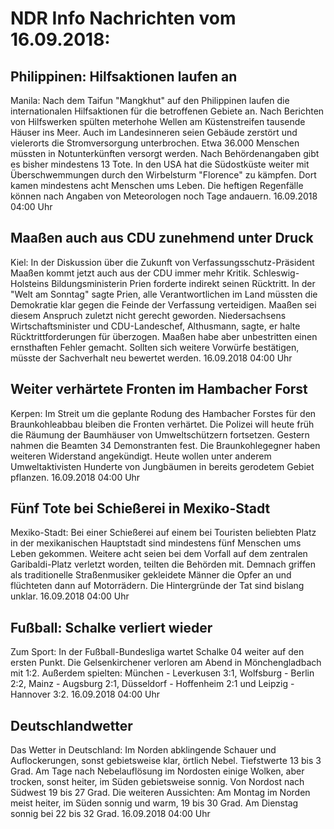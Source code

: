 # NDR Info Nachrichten vom 16.09.2018:


## Philippinen: Hilfsaktionen laufen an
Manila: 	Nach dem Taifun "Mangkhut" auf den Philippinen laufen die internationalen Hilfsaktionen für die betroffenen Gebiete an. Nach Berichten von Hilfswerken spülten meterhohe Wellen am Küstenstreifen tausende Häuser ins Meer. Auch im Landesinneren seien Gebäude zerstört und vielerorts die Stromversorgung unterbrochen. Etwa 36.000 Menschen müssten in Notunterkünften versorgt werden. Nach Behördenangaben gibt es bisher mindestens 13 Tote. In den USA hat die Südostküste weiter mit Überschwemmungen durch den Wirbelsturm "Florence" zu kämpfen. Dort kamen mindestens acht Menschen ums Leben. Die heftigen Regenfälle können nach Angaben von Meteorologen noch Tage andauern. 16.09.2018 04:00 Uhr 

## Maaßen auch aus CDU zunehmend unter Druck
Kiel: In der Diskussion über die Zukunft von Verfassungsschutz-Präsident Maaßen kommt jetzt auch aus der CDU immer mehr Kritik. Schleswig-Holsteins Bildungsministerin Prien forderte indirekt seinen Rücktritt. In der "Welt am Sonntag" sagte Prien, alle Verantwortlichen im Land müssten die Demokratie klar gegen die Feinde der Verfassung verteidigen. Maaßen sei diesem Anspruch zuletzt nicht gerecht geworden. Niedersachsens Wirtschaftsminister und CDU-Landeschef, Althusmann, sagte, er halte Rücktrittforderungen für überzogen. Maaßen habe aber unbestritten einen ernsthaften Fehler gemacht. Sollten sich weitere Vorwürfe bestätigen, müsste der Sachverhalt neu bewertet werden. 16.09.2018 04:00 Uhr 

## Weiter verhärtete Fronten im Hambacher Forst
Kerpen: Im Streit um die geplante Rodung des Hambacher Forstes für den Braunkohleabbau bleiben die Fronten verhärtet. Die Polizei will heute früh die Räumung der Baumhäuser von Umweltschützern fortsetzen. Gestern nahmen die Beamten 34 Demonstranten fest. Die Braunkohlegegner haben weiteren Widerstand angekündigt. Heute wollen unter anderem Umweltaktivisten Hunderte von Jungbäumen in bereits gerodetem Gebiet pflanzen. 16.09.2018 04:00 Uhr 

## Fünf Tote bei Schießerei in Mexiko-Stadt
Mexiko-Stadt: Bei einer Schießerei auf einem bei Touristen beliebten Platz in der mexikanischen Hauptstadt sind mindestens fünf Menschen ums Leben gekommen. Weitere acht seien bei dem Vorfall auf dem zentralen Garibaldi-Platz verletzt worden, teilten die Behörden mit. Demnach griffen als traditionelle Straßenmusiker gekleidete Männer die Opfer an und flüchteten dann auf Motorrädern. Die Hintergründe der Tat sind bislang unklar. 16.09.2018 04:00 Uhr 

## Fußball: Schalke verliert wieder
Zum Sport: In der Fußball-Bundesliga wartet Schalke 04 weiter auf den ersten Punkt. Die Gelsenkirchener verloren am Abend in Mönchengladbach mit 1:2. Außerdem spielten:
München - Leverkusen		3:1,
Wolfsburg - Berlin        		2:2,
Mainz - Augsburg                	2:1,
Düsseldorf - Hoffenheim      	2:1   und
Leipzig - Hannover         		3:2. 16.09.2018 04:00 Uhr 

## Deutschlandwetter
Das Wetter in Deutschland: Im Norden abklingende Schauer und Auflockerungen, sonst gebietsweise klar, örtlich Nebel. Tiefstwerte 13 bis 3 Grad. Am Tage nach Nebelauflösung im Nordosten einige Wolken, aber trocken, sonst heiter, im Süden gebietsweise sonnig. Von Nordost nach Südwest 19 bis 27 Grad. Die weiteren Aussichten: Am Montag im Norden meist heiter, im Süden sonnig und warm, 19 bis 30 Grad. Am Dienstag sonnig bei 22 bis 32 Grad. 16.09.2018 04:00 Uhr 
